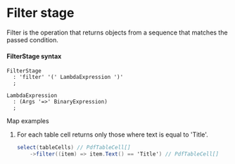 # Filter stage

Filter is the operation that returns objects from a sequence that matches the passed condition.

#### FilterStage syntax
```antlr
FilterStage
  : 'filter' '(' LambdaExpression ')'  
  ;
  
LambdaExpression
  : (Args '=>' BinaryExpression)
  ;
```

Map examples
1. For each table cell returns only those where text is equal to 'Title'.
    ```csharp
    select(tableCells) // PdfTableCell[]
        ->filter((item) => item.Text() == 'Title') // PdfTableCell[]
    ```